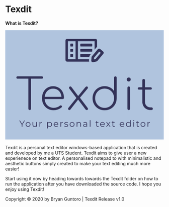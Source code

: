 # Texdit

**What is Texdit?**


![Texdit Logo](https://github.com/bryangtro/Texdit/blob/main/Texdit/Resources/Texdit%20Logo.PNG?raw=true)



Texdit is a personal text editor windows-based application that is created and developed by me a UTS Student.
Texdit aims to give user a new experienece on text editor.
A personalised notepad to with minimalistic and aesthetic buttons simply created to make your text editing much more easier!

Start using it now by heading towards towards the Texdit folder on how to run the application after you have downloaded the source code. I hope you enjoy using Texdit! 


 Copyright © 2020 by Bryan Guntoro | Texdit Release v1.0
